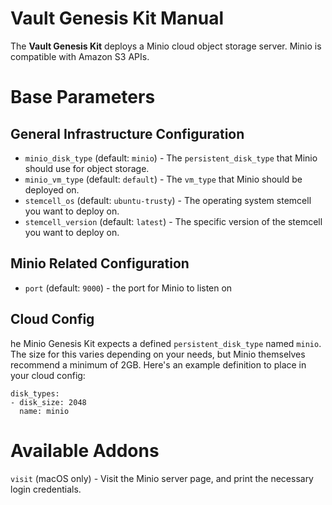 # Vault Genesis Kit Manual

The **Vault Genesis Kit** deploys a Minio cloud object storage server. Minio is
compatible with Amazon S3 APIs.


# Base Parameters

## General Infrastructure Configuration
* `minio_disk_type` (default: `minio`) - The `persistent_disk_type` that Minio
  should use for object storage.
* `minio_vm_type` (default: `default`) - The `vm_type` that Minio should be
  deployed on.
* `stemcell_os` (default: `ubuntu-trusty`) - The operating system stemcell you
  want to deploy on.
* `stemcell_version` (default: `latest`) - The specific version of the stemcell
  you want to deploy on.

## Minio Related Configuration
* `port` (default: `9000`) -  the port for Minio to listen on

## Cloud Config
he Minio Genesis Kit expects a defined `persistent_disk_type` named `minio`.
The size for this varies depending on your needs, but Minio themselves recommend
a minimum of 2GB. Here's an example definition to place in your cloud config:
```
disk_types:
- disk_size: 2048
  name: minio
```

# Available Addons
`visit` (macOS only) - Visit the Minio server page, and print the necessary
login credentials.